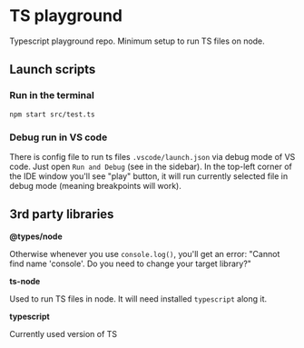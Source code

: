 # TS playground

Typescript playground repo. Minimum setup to run TS files on node.

## Launch scripts

### Run in the terminal

```
npm start src/test.ts
```

### Debug run in VS code

There is config file to run ts files `.vscode/launch.json` via debug mode of VS code.
Just open `Run and Debug` (see in the sidebar).
In the top-left corner of the IDE window you'll see "play" button, it will run currently selected file in debug mode (meaning breakpoints will work).

## 3rd party libraries

**@types/node**

Otherwise whenever you use `console.log()`, you'll get an error: "Cannot find name 'console'. Do you need to change your target library?"

**ts-node**

Used to run TS files in node. It will need installed `typescript` along it.

**typescript**

Currently used version of TS
